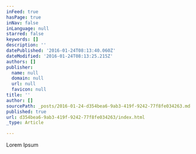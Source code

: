 ```yaml
---
inFeed: true
hasPage: true
inNav: false
inLanguage: null
starred: false
keywords: []
description: ''
datePublished: '2016-01-24T08:13:40.060Z'
dateModified: '2016-01-24T08:13:25.215Z'
authors: []
publisher:
  name: null
  domain: null
  url: null
  favicon: null
title: ''
author: []
sourcePath: _posts/2016-01-24-d354bea6-9ab3-419f-9242-77f8fe034263.md
published: true
url: d354bea6-9ab3-419f-9242-77f8fe034263/index.html
_type: Article

---
```

Lorem Ipsum